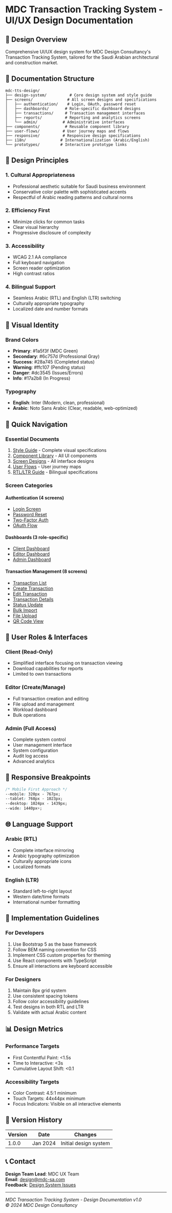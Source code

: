 # MDC Transaction Tracking System - UI/UX Design Documentation

## 🎨 Design Overview

Comprehensive UI/UX design system for MDC Design Consultancy's Transaction Tracking System, tailored for the Saudi Arabian architectural and construction market.

## 📁 Documentation Structure

```
mdc-tts-design/
├── design-system/          # Core design system and style guide
├── screens/               # All screen designs and specifications
│   ├── authentication/    # Login, OAuth, password reset
│   ├── dashboards/       # Role-specific dashboard designs
│   ├── transactions/     # Transaction management interfaces
│   ├── reports/          # Reporting and analytics screens
│   └── admin/           # Administrative interfaces
├── components/           # Reusable component library
├── user-flows/          # User journey maps and flows
├── responsive/          # Responsive design specifications
├── i18n/               # Internationalization (Arabic/English)
└── prototypes/         # Interactive prototype links
```

## 🎯 Design Principles

### 1. **Cultural Appropriateness**
- Professional aesthetic suitable for Saudi business environment
- Conservative color palette with sophisticated accents
- Respectful of Arabic reading patterns and cultural norms

### 2. **Efficiency First**
- Minimize clicks for common tasks
- Clear visual hierarchy
- Progressive disclosure of complexity

### 3. **Accessibility**
- WCAG 2.1 AA compliance
- Full keyboard navigation
- Screen reader optimization
- High contrast ratios

### 4. **Bilingual Support**
- Seamless Arabic (RTL) and English (LTR) switching
- Culturally appropriate typography
- Localized date and number formats

## 🎨 Visual Identity

### Brand Colors
- **Primary**: #1a5f3f (MDC Green)
- **Secondary**: #6c757d (Professional Gray)
- **Success**: #28a745 (Completed status)
- **Warning**: #ffc107 (Pending status)
- **Danger**: #dc3545 (Issues/Errors)
- **Info**: #17a2b8 (In Progress)

### Typography
- **English**: Inter (Modern, clean, professional)
- **Arabic**: Noto Sans Arabic (Clear, readable, web-optimized)

## 🔗 Quick Navigation

### Essential Documents
1. [Style Guide](./design-system/style-guide.md) - Complete visual specifications
2. [Component Library](./components/README.md) - All UI components
3. [Screen Designs](./screens/README.md) - All interface designs
4. [User Flows](./user-flows/README.md) - User journey maps
5. [RTL/LTR Guide](./i18n/rtl-ltr-guide.md) - Bilingual specifications

### Screen Categories

#### Authentication (4 screens)
- [Login Screen](./screens/authentication/login.md)
- [Password Reset](./screens/authentication/password-reset.md)
- [Two-Factor Auth](./screens/authentication/2fa.md)
- [OAuth Flow](./screens/authentication/oauth.md)

#### Dashboards (3 role-specific)
- [Client Dashboard](./screens/dashboards/client-dashboard.md)
- [Editor Dashboard](./screens/dashboards/editor-dashboard.md)
- [Admin Dashboard](./screens/dashboards/admin-dashboard.md)

#### Transaction Management (8 screens)
- [Transaction List](./screens/transactions/list.md)
- [Create Transaction](./screens/transactions/create.md)
- [Edit Transaction](./screens/transactions/edit.md)
- [Transaction Details](./screens/transactions/details.md)
- [Status Update](./screens/transactions/status-update.md)
- [Bulk Import](./screens/transactions/bulk-import.md)
- [File Upload](./screens/transactions/file-upload.md)
- [QR Code View](./screens/transactions/qr-code.md)

## 👥 User Roles & Interfaces

### Client (Read-Only)
- Simplified interface focusing on transaction viewing
- Download capabilities for reports
- Limited to own transactions

### Editor (Create/Manage)
- Full transaction creation and editing
- File upload and management
- Workload dashboard
- Bulk operations

### Admin (Full Access)
- Complete system control
- User management interface
- System configuration
- Audit log access
- Advanced analytics

## 📱 Responsive Breakpoints

```css
/* Mobile First Approach */
--mobile: 320px - 767px;
--tablet: 768px - 1023px;
--desktop: 1024px - 1439px;
--wide: 1440px+;
```

## 🌐 Language Support

### Arabic (RTL)
- Complete interface mirroring
- Arabic typography optimization
- Culturally appropriate icons
- Localized formats

### English (LTR)
- Standard left-to-right layout
- Western date/time formats
- International number formatting

## 🚀 Implementation Guidelines

### For Developers
1. Use Bootstrap 5 as the base framework
2. Follow BEM naming convention for CSS
3. Implement CSS custom properties for theming
4. Use React components with TypeScript
5. Ensure all interactions are keyboard accessible

### For Designers
1. Maintain 8px grid system
2. Use consistent spacing tokens
3. Follow color accessibility guidelines
4. Test designs in both RTL and LTR
5. Validate with actual Arabic content

## 📊 Design Metrics

### Performance Targets
- First Contentful Paint: <1.5s
- Time to Interactive: <3s
- Cumulative Layout Shift: <0.1

### Accessibility Targets
- Color Contrast: 4.5:1 minimum
- Touch Targets: 44x44px minimum
- Focus Indicators: Visible on all interactive elements

## 🔄 Version History

| Version | Date | Changes |
|---------|------|---------|
| 1.0.0 | Jan 2024 | Initial design system |

## 📞 Contact

**Design Team Lead**: MDC UX Team  
**Email**: design@mdc-sa.com  
**Feedback**: [Design System Issues](https://github.com/mdc-sa/tts-design/issues)

---

*MDC Transaction Tracking System - Design Documentation v1.0*  
*© 2024 MDC Design Consultancy*